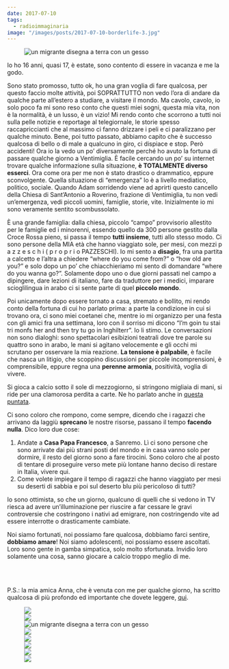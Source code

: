 ```yaml
---
date: 2017-07-10
tags:
  - radioimmaginaria
image: "/images/posts/2017-07-10-borderlife-3.jpg"
---
```

<figure><img class="u-photo" src="{{ page.image }}" alt="un migrante disegna a terra con un gesso" title="un migrante disegna a terra con un gesso" /></figure>
<!--more-->
Io ho 16 anni, quasi 17, è estate, sono contento di essere in vacanza e me la godo.

Sono stato promosso, tutto ok, ho una gran voglia di fare qualcosa, per questo faccio molte attività, poi SOPRATTUTTO non vedo l’ora di andare da qualche parte all’estero a studiare, a visitare il mondo. Ma cavolo, cavolo, io solo poco fa mi sono reso conto che questi miei sogni, questa mia vita, non è la normalità, è un lusso, è un vizio! Mi rendo conto che scorrono a tutti noi sulla pelle notizie e reportage al telegiornale, le storie spesso raccapriccianti che al massimo ci fanno drizzare i peli e ci paralizzano per qualche minuto. Bene, poi tutto passato, abbiamo capito che è successo qualcosa di bello o di male a qualcuno in giro, ci dispiace e stop. Però accidenti! Ora io la vedo un po’ diversamente perché ho avuto la fortuna di passare qualche giorno a Ventimiglia. È facile cercando un po’ su internet trovare qualche informazione sulla situazione, **è TOTALMENTE diverso esserci**. Ora come ora per me non è stato drastico o drammatico, eppure sconvolgente. Quella situazione di “emergenza” lo è a livello mediatico, politico, sociale. Quando Adam sorridendo viene ad aprirti questo cancello della Chiesa di Sant’Antonio a Roverino, frazione di Ventimiglia, tu non vedi un’emergenza, vedi piccoli uomini, famiglie, storie, vite. Inizialmente io mi sono veramente sentito scombussolato.

È una grande famiglia: dalla chiesa, piccolo “campo” provvisorio allestito per le famiglie ed i minorenni, essendo quello da 300 persone gestito dalla Croce Rossa pieno, si passa il tempo **tutti insieme**, tutti allo stesso modo. Ci sono persone della MIA età che hanno viaggiato sole, per mesi, con mezzi p a z z e s c h i ( p r o p r i o PAZZESCHI). Io mi sento a **disagio**, fra una partita a calcetto e l’altra a chiedere “where do you come from?” o “how old are you?” e solo dopo un po’ che chiacchieriamo mi sento di domandare “where do you wanna go?”. Solamente dopo uno o due giorni passati nel campo a dipingere, dare lezioni di italiano, fare da traduttore per i medici, imparare scioglilingua in arabo ci si sente parte di quel **piccolo mondo**.

Poi unicamente dopo essere tornato a casa, stremato e bollito, mi rendo conto della fortuna di cui ho parlato prima: a parte la condizione in cui si trovano ora, ci sono miei coetanei che, mentre io mi organizzo per una festa con gli amici fra una settimana, loro con il sorriso mi dicono “I’m goin tu stai tri monfs her and then try tu go in Inghilterr”. Io li stimo. Le conversazioni non sono dialoghi: sono spettacolari esibizioni teatrali dove tre parole su quattro sono in arabo, le mani si agitano velocemente e gli occhi mi scrutano per osservare la mia reazione. **La tensione è palpabile**, è facile che nasca un litigio, che scoppino discussioni per piccole incomprensioni, è comprensibile, eppure regna una **perenne armonia**, positività, voglia di vivere.

Si gioca a calcio sotto il sole di mezzogiorno, si stringono migliaia di mani, si ride per una clamorosa perdita a carte. Ne ho parlato anche in <a href="https://www.spreaker.com/user/ariaimmaginaria/smo-vita-di-confine" rel="noopener" target="blank">questa puntata</a>.

Ci sono coloro che rompono, come sempre, dicendo che i ragazzi che arrivano da laggiù **sprecano** le nostre risorse, passano il tempo **facendo nulla**. Dico loro due cose:

1. Andate a **Casa Papa Francesco**, a Sanremo. Lì ci sono persone che sono arrivate dai più strani posti del mondo e in casa vanno solo per dormire, il resto del giorno sono a fare tirocini. Sono coloro che al posto di tentare di proseguire verso mete più lontane hanno deciso di restare in Italia, vivere qui.
2. Come volete impiegare il tempo di ragazzi che hanno viaggiato per mesi su deserti di sabbia e poi sul deserto blu più pericoloso di tutti?

Io sono ottimista, so che un giorno, qualcuno di quelli che si vedono in TV riesca ad avere un’illuminazione per riuscire a far cessare le gravi controversie che costringono i nativi ad emigrare, non costringendo vite ad essere interrotte o drasticamente cambiate.

Noi siamo fortunati, noi possiamo fare qualcosa, dobbiamo farci sentire, **dobbiamo amare**! Noi siamo adolescenti, noi possiamo essere ascoltati. Loro sono gente in gamba simpatica, solo molto sfortunata. Invidio loro solamente una cosa, sanno giocare a calcio troppo meglio di me.

<br />
<br />

P.S.: la mia amica Anna, che è venuta con me per qualche giorno, ha scritto qualcosa di più profondo ed importante che dovete leggere, <a href="https://web.archive.org/web/20171008172851/https://www.rivieratime.news/qual-futuro-dellumanita-vive-al-ponte/" rel="noopener" target="blank">qui</a>.

<figure>
<img src="{{ site.post-images }}/2017-07-10-borderlife-1.jpg" />
<br />
<img src="{{ site.post-images }}/2017-07-10-borderlife-2.jpg" />
<br />
<img src="{{ site.post-images }}/2017-07-10-borderlife-3.jpg" alt="un migrante disegna a terra con un gesso" title="un migrante disegna a terra con un gesso" />
<br />
<img src="{{ site.post-images }}/2017-07-10-borderlife-4.jpg" />
<br />
<img src="{{ site.post-images }}/2017-07-10-borderlife-5.jpg" />
<br />
<img src="{{ site.post-images }}/2017-07-10-borderlife-6.jpg" />
<br />
<img src="{{ site.post-images }}/2017-07-10-borderlife-7.jpg" />
<br />
<img src="{{ site.post-images }}/2017-07-10-borderlife-8.jpg" />
</figure>
